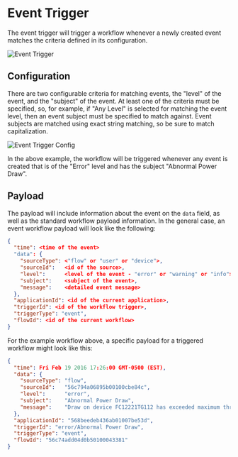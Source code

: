 # Event Trigger

The event trigger will trigger a workflow whenever a newly created event matches the criteria defined in its configuration.

![Event Trigger](/images/workflows/triggers/event-trigger.png "Event Trigger")

## Configuration

There are two configurable criteria for matching events, the "level" of the event, and the "subject" of the event.  At least one of the criteria must be specified, so, for example, if "Any Level" is selected for matching the event level, then an event subject must be specified to match against.  Event subjects are matched using exact string matching, so be sure to match capitalization.

![Event Trigger Config](/images/workflows/triggers/event-trigger-config.png "Event Trigger Config")

In the above example, the workflow will be triggered whenever any event is created that is of the "Error" level and has the subject "Abnormal Power Draw".

## Payload

The payload will include information about the event on the `data` field, as well as the standard workflow payload information.  In the general case, an event workflow payload will look like the following:

```json
{
  "time": <time of the event>
  "data": {
    "sourceType": <"flow" or "user" or "device">,
    "sourceId":   <id of the source>,
    "level":      <level of the event - "error" or "warning" or "info">,
    "subject":    <subject of the event>,
    "message":    <detailed event message>
  },
  "applicationId": <id of the current application>,
  "triggerId": <id of the workflow trigger>,
  "triggerType": "event",
  "flowId": <id of the current workflow>
}
```

For the example workflow above, a specific payload for a triggered workflow might look like this:

```json
{
  "time": Fri Feb 19 2016 17:26:00 GMT-0500 (EST),
  "data": {
    "sourceType": "flow",
    "sourceId":   "56c794a06895b00100cbe84c",
    "level":      "error",
    "subject":    "Abnormal Power Draw",
    "message":    "Draw on device FC12221TG112 has exceeded maximum threshold"
  },
  "applicationId": "568beedeb436ab01007be53d",
  "triggerId": "error/Abnormal Power Draw",
  "triggerType": "event",
  "flowId": "56c74add04d0b50100043381"
}
```
